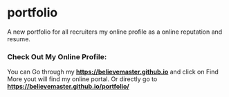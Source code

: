 # portfolio
A new portfolio for all recruiters my online profile as a online reputation and resume.
### Check Out My Online Profile: 
You can Go through my **https://believemaster.github.io** and click on Find More yout will find my online portal.
Or directly go to **https://believemaster.github.io/portfolio/**
